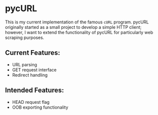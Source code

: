 # pycURL 
This is my current implementation of the famous `cURL` program. pycURL 
originally started as a small project to develop a simple HTTP client; however,
I want to extend the functionality of pycURL for particularly web 
scraping purposes. 

## Current Features: 
* URL parsing 
* GET request interface 
* Redirect handling 

## Intended Features: 
* HEAD request flag 
* OOB exporting functionality 


